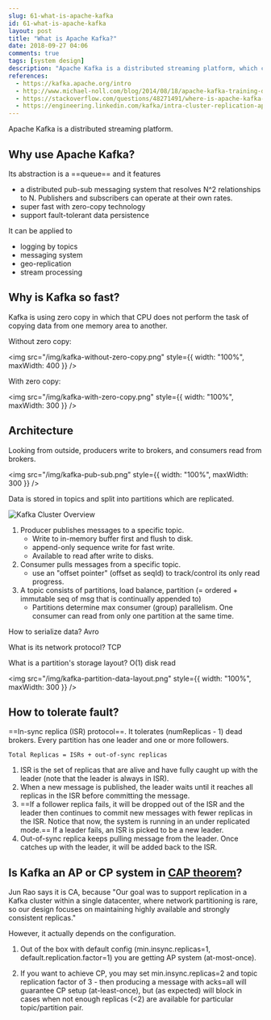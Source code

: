```yaml
---
slug: 61-what-is-apache-kafka
id: 61-what-is-apache-kafka
layout: post
title: "What is Apache Kafka?"
date: 2018-09-27 04:06
comments: true
tags: [system design]
description: "Apache Kafka is a distributed streaming platform, which can be used for logging by topics, messaging system geo-replication or stream processing. It is much faster than other platforms due to its zero-copy technology."
references:
  - https://kafka.apache.org/intro
  - http://www.michael-noll.com/blog/2014/08/18/apache-kafka-training-deck-and-tutorial/
  - https://stackoverflow.com/questions/48271491/where-is-apache-kafka-placed-in-the-pacelc-theorem
  - https://engineering.linkedin.com/kafka/intra-cluster-replication-apache-kafka
---
```


Apache Kafka is a distributed streaming platform.

## Why use Apache Kafka?

Its abstraction is a ==queue== and it features

- a distributed pub-sub messaging system that resolves N^2 relationships to N. Publishers and subscribers can operate at their own rates.
- super fast with zero-copy technology
- support fault-tolerant data persistence

It can be applied to

- logging by topics
- messaging system
- geo-replication
- stream processing

## Why is Kafka so fast?

Kafka is using zero copy in which that CPU does not perform the task of copying data from one memory area to another.

Without zero copy:

<img
src="/img/kafka-without-zero-copy.png"
style={{ width: "100%", maxWidth: 400 }}
/>

With zero copy:

<img
src="/img/kafka-with-zero-copy.png"
style={{ width: "100%", maxWidth: 300 }}
/>

## Architecture

Looking from outside, producers write to brokers, and consumers read from brokers.

<img src="/img/kafka-pub-sub.png" style={{ width: "100%", maxWidth: 300 }} />

Data is stored in topics and split into partitions which are replicated.

![Kafka Cluster Overview](/img/kafka-cluster-overview.png)

1. Producer publishes messages to a specific topic.
   - Write to in-memory buffer first and flush to disk.
   - append-only sequence write for fast write.
   - Available to read after write to disks.
2. Consumer pulls messages from a specific topic.
   - use an "offset pointer" (offset as seqId) to track/control its only read progress.
3. A topic consists of partitions, load balance, partition (= ordered + immutable seq of msg that is continually appended to)
   - Partitions determine max consumer (group) parallelism. One consumer can read from only one partition at the same time.

How to serialize data? Avro

What is its network protocol? TCP

What is a partition's storage layout? O(1) disk read

<img
src="/img/kafka-partition-data-layout.png"
style={{ width: "100%", maxWidth: 300 }}
/>

## How to tolerate fault?

==In-sync replica (ISR) protocol==. It tolerates (numReplicas - 1) dead brokers. Every partition has one leader and one or more followers.

`Total Replicas = ISRs + out-of-sync replicas`

1. ISR is the set of replicas that are alive and have fully caught up with the leader (note that the leader is always in ISR).
2. When a new message is published, the leader waits until it reaches all replicas in the ISR before committing the message.
3. ==If a follower replica fails, it will be dropped out of the ISR and the leader then continues to commit new messages with fewer replicas in the ISR. Notice that now, the system is running in an under replicated mode.== If a leader fails, an ISR is picked to be a new leader.
4. Out-of-sync replica keeps pulling message from the leader. Once catches up with the leader, it will be added back to the ISR.

## Is Kafka an AP or CP system in [CAP theorem](2018-07-24-replica-and-consistency)?

Jun Rao says it is CA, because "Our goal was to support replication in a Kafka cluster within a single datacenter, where network partitioning is rare, so our design focuses on maintaining highly available and strongly consistent replicas."

However, it actually depends on the configuration.

1. Out of the box with default config (min.insync.replicas=1, default.replication.factor=1) you are getting AP system (at-most-once).

2. If you want to achieve CP, you may set min.insync.replicas=2 and topic replication factor of 3 - then producing a message with acks=all will guarantee CP setup (at-least-once), but (as expected) will block in cases when not enough replicas (\<2) are available for particular topic/partition pair.
